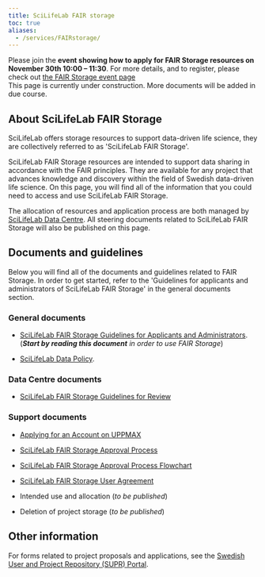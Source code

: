 ```yaml
---
title: SciLifeLab FAIR storage
toc: true
aliases:
  - /services/FAIRstorage/
---
```


<div class="bg-light-gray border rounded py-2 px-4 my-3 fst-italic">
Please join the <b>event showing how to apply for FAIR Storage resources on November 30th 10:00 – 11:30</b>. For more details, and to register, please check out <a href="https://www.scilifelab.se/event/fairstorage/">the FAIR Storage event page</a>
</div>

<div class="bg-light-gray border rounded py-2 px-4 my-3 fst-italic">
This page is currently under construction. More documents will be added in due course.
</div>

## About SciLifeLab FAIR Storage

SciLifeLab offers storage resources to support data-driven life science, they are collectively referred to as 'SciLifeLab FAIR Storage'.

SciLifeLab FAIR Storage resources are intended to support data sharing in accordance with the FAIR principles. They are available for any project that advances knowledge and discovery within the field of Swedish data-driven life science. On this page, you will find all of the information that you could need to access and use SciLifeLab FAIR Storage.

The allocation of resources and application process are both managed by [SciLifeLab Data Centre](https://www.scilifelab.se/data/). All steering documents related to SciLifeLab FAIR Storage will also be published on this page.

## Documents and guidelines

Below you will find all of the documents and guidelines related to FAIR Storage. In order to get started, refer to the 'Guidelines for applicants and administrators of SciLifeLab FAIR Storage' in the general documents section.

### General documents

- [SciLifeLab FAIR Storage Guidelines for Applicants and Administrators](/fair_storage/fair_storage_guidelines_applicants_administrators.pdf).<br>(_**Start by reading this document** in order to use FAIR Storage_)

- [SciLifeLab Data Policy](https://www.scilifelab.se/wp-content/uploads/2022/06/SciLifeLab-data-policy.pdf).

### Data Centre documents

- [SciLifeLab FAIR Storage Guidelines for Review](/fair_storage/scilifelab_fairstorage_review_guidelines.pdf)

### Support documents

- [Applying for an Account on UPPMAX](/fair_storage/Applying_for_an_account_on_Uppmax.pdf)

- [SciLifeLab FAIR Storage Approval Process](/fair_storage/SciLifeLab_FAIR_Storage_approval_process.pdf)

- [SciLifeLab FAIR Storage Approval Process Flowchart](/fair_storage/Approval_process_flowchart.pdf)

- [SciLifeLab FAIR Storage User Agreement](/fair_storage/scilifelab_fairstorage_user_agreement.pdf)

- Intended use and allocation (_to be published_)

- Deletion of project storage (_to be published_)

## Other information

For forms related to project proposals and applications, see the [Swedish User and Project Repository (SUPR) Portal](https://supr.naiss.se/).
